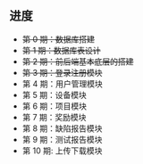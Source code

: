 ## 进度

- ~~第 0 期：数据库搭建~~
- ~~第 1 期：数据库表设计~~
- ~~第 2 期：前后端基本底层的搭建~~
- ~~第 3 期：登录注册模块~~
- 第 4 期：用户管理模块
- 第 5 期：设备模块
- 第 6 期：项目模块
- 第 7 期：奖励模块
- 第 8 期：缺陷报告模块
- 第 9 期：测试报告模块
- 第 10 期: 上传下载模块

